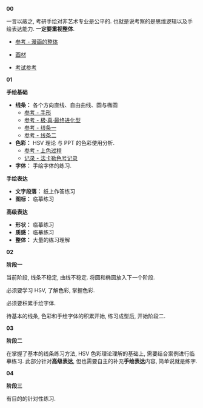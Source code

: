 **00**

一言以蔽之, 考研手绘对非艺术专业是公平的. 也就是说考察的是思维逻辑以及手绘表达能力. **一定要重视整体**.
  - [参考 - 漫画的整体](https://www.bilibili.com/video/BV11J411V78T?t=449)

- [画材](https://hnmu7g.yuque.com/docs/share/ad7ac8d6-6aed-4e2b-bf51-49311b81f74e?)
- [考试参考](https://space.bilibili.com/472444424/channel/detail?cid=151304)

**01**

**手绘基础**

- **线条：** 各个方向直线、自由曲线、圆与椭圆
  - [参考 - 手形](https://www.bilibili.com/video/BV1EW411s7QY)
  - [参考 - 极·真·最终进化型](https://www.bilibili.com/video/BV1GJ411s7L7)
  - [参考 - 线条一](https://www.xianmiaohua.com/discover/jiaocheng/01031452017145.html)
  - [参考 - 线条二](https://www.xianmiaohua.com/discover/jiaocheng/052532H017327.html)
- **色彩：** HSV 理论 与 PPT 的色彩使用分析.
  - [参考 - 上色过程](https://www.bilibili.com/video/BV1tb4y1o7J1)
  - [记录 - 法卡勒色号记录](./法卡勒.md)
- **字体：** 手绘字体的练习.

**手绘表达**

- **文字段落：** 纸上作答练习
- **图标：** 临摹练习

**高级表达**

- **形状：** 临摹练习
- **质感：** 临摹练习
- **整体：** 大量的练习理解

**02**

**阶段一**

当前阶段, 线条不稳定, 曲线不稳定. 将圆和椭圆放入下一个阶段.

必须要学习 HSV, 了解色彩, 掌握色彩.

必须要积累手绘字体.

待基本的线条, 色彩和手绘字体的积累开始, 练习成型后, 开始阶段二.

**03**

**阶段二**

在掌握了基本的线条练习方法, HSV 色彩理论理解的基础上, 需要结合案例进行临摹练习. 此部分针对**高级表达**, 但也需要自主的补充**手绘表达**内容, 简单说就是练字.

**04**

**阶段三**

有目的的针对性练习.
